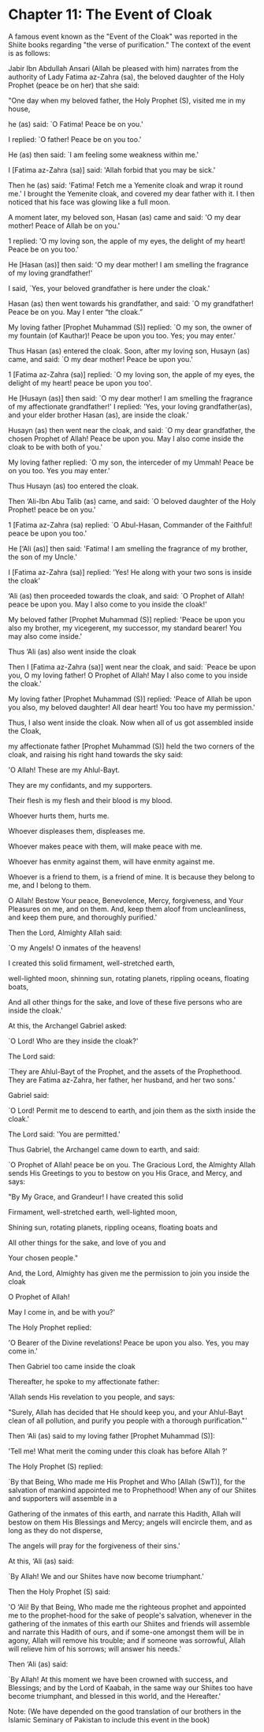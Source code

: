 Chapter 11: The Event of Cloak
==============================

A famous event known as the "Event of the Cloak" was reported in the
Shiite books regarding "the verse of purification." The context of the
event is as follows:

Jabir Ibn Abdullah Ansari (Allah be pleased with him) narrates from the
authority of Lady Fatima az-Zahra (sa), the beloved daughter of the Holy
Prophet (peace be on her) that she said:

"One day when my beloved father, the Holy Prophet (S), visited me in my
house,

he (as) said: \`O Fatima! Peace be on you.'

I replied: \`O father! Peace be on you too.'

He (as) then said: \`I am feeling some weakness within me.'

I [Fatima az-Zahra (sa)] said: 'Allah forbid that you may be sick.'

Then he (as) said: 'Fatima! Fetch me a Yemenite cloak and wrap it round
me.' I brought the Yemenite cloak, and covered my dear father with it. I
then noticed that his face was glowing like a full moon.

A moment later, my beloved son, Hasan (as) came and said: 'O my dear
mother! Peace of Allah be on you.'

1 replied: 'O my loving son, the apple of my eyes, the delight of my
heart! Peace be on you too.'

He [Hasan (as)] then said: 'O my dear mother! I am smelling the
fragrance of my loving grandfather!'

I said, \`Yes, your beloved grandfather is here under the cloak.'

Hasan (as) then went towards his grandfather, and said: \`O my
grandfather! Peace be on you. May I enter “the cloak.”

My loving father [Prophet Muhammad (S)] replied: \`O my son, the owner
of my fountain (of Kauthar)! Peace be upon you too. Yes; you may enter.'

Thus Hasan (as) entered the cloak. Soon, after my loving son, Husayn
(as) came, and said: \`O my dear mother! Peace be upon you.'

1 [Fatima az-Zahra (sa)] replied: \`O my loving son, the apple of my
eyes, the delight of my heart! peace be upon you too'.

He [Husayn (as)] then said: \`O my dear mother! I am smelling the
fragrance of my affectionate grandfather!' I replied: 'Yes, your loving
grandfather(as), and your elder brother Hasan (as), are inside the
cloak.'

Husayn (as) then went near the cloak, and said: \`O my dear grandfather,
the chosen Prophet of Allah! Peace be upon you. May I also come inside
the cloak to be with both of you.'

My loving father replied: \`O my son, the interceder of my Ummah! Peace
be on you too. Yes you may enter.'

Thus Husayn (as) too entered the cloak.

Then ‘Ali-Ibn Abu Talib (as) came, and said: \`O beloved daughter of the
Holy Prophet! peace be on you.'

1 [Fatima az-Zahra (sa) replied: \`O Abul-Hasan, Commander of the
Faithful! peace be upon you too.'

He [‘Ali (as)] then said: 'Fatima! I am smelling the fragrance of my
brother, the son of my Uncle.'

I [Fatima az-Zahra (sa)] replied: 'Yes! He along with your two sons is
inside the cloak'

‘Ali (as) then proceeded towards the cloak, and said: \`O Prophet of
Allah! peace be upon you. May I also come to you inside the cloak!'

My beloved father [Prophet Muhammad (S)] replied: 'Peace be upon you
also my brother, my vicegerent, my successor, my standard bearer! You
may also come inside.'

Thus ‘Ali (as) also went inside the cloak

Then I [Fatima az-Zahra (sa)] went near the cloak, and said: \`Peace be
upon you, O my loving father! O Prophet of Allah! May I also come to you
inside the cloak.'

My loving father [Prophet Muhammad (S)] replied: 'Peace of Allah be upon
you also, my beloved daughter! All dear heart! You too have my
permission.'

Thus, I also went inside the cloak. Now when all of us got assembled
inside the Cloak,

my affectionate father [Prophet Muhammad (S)] held the two corners of
the cloak, and raising his right hand towards the sky said:

'O Allah! These are my Ahlul-Bayt.

They are my confidants, and my supporters.

Their flesh is my flesh and their blood is my blood.

Whoever hurts them, hurts me.

Whoever displeases them, displeases me.

Whoever makes peace with them, will make peace with me.

Whoever has enmity against them, will have enmity against me.

Whoever is a friend to them, is a friend of mine. It is because they
belong to me, and I belong to them.

O Allah! Bestow Your peace, Benevolence, Mercy, forgiveness, and Your
Pleasures on me, and on them. And, keep them aloof from uncleanliness,
and keep them pure, and thoroughly purified.'

Then the Lord, Almighty Allah said:

\`O my Angels! O inmates of the heavens!

I created this solid firmament, well-stretched earth,

well-lighted moon, shinning sun, rotating planets, rippling oceans,
floating boats,

And all other things for the sake, and love of these five persons who
are inside the cloak.'

At this, the Archangel Gabriel asked:

\`O Lord! Who are they inside the cloak?'

The Lord said:

\`They are Ahlul-Bayt of the Prophet, and the assets of the Prophethood.
They are Fatima az-Zahra, her father, her husband, and her two sons.'

Gabriel said:

\`O Lord! Permit me to descend to earth, and join them as the sixth
inside the cloak.'

The Lord said: 'You are permitted.'

Thus Gabriel, the Archangel came down to earth, and said:

\`O Prophet of Allah! peace be on you. The Gracious Lord, the Almighty
Allah sends His Greetings to you to bestow on you His Grace, and Mercy,
and says:

"By My Grace, and Grandeur! I have created this solid

Firmament, well-stretched earth, well-lighted moon,

Shining sun, rotating planets, rippling oceans, floating boats and

All other things for the sake, and love of you and

Your chosen people."

And, the Lord, Almighty has given me the permission to join you inside
the cloak

O Prophet of Allah!

May I come in, and be with you?'

The Holy Prophet replied:

'O Bearer of the Divine revelations! Peace be upon you also. Yes, you
may come in.'

Then Gabriel too came inside the cloak

Thereafter, he spoke to my affectionate father:

'Allah sends His revelation to you people, and says:

"Surely, Allah has decided that He should keep you, and your Ahlul-Bayt
clean of all pollution, and purify you people with a thorough
purification."'

Then ‘Ali (as) said to my loving father [Prophet Muhammad (S)]:

'Tell me! What merit the coming under this cloak has before Allah ?'

The Holy Prophet (S) replied:

\`By that Being, Who made me His Prophet and Who [Allah (SwT)], for the
salvation of mankind appointed me to Prophethood! When any of our
Shiites and supporters will assemble in a

Gathering of the inmates of this earth, and narrate this Hadith, Allah
will bestow on them His Blessings and Mercy; angels will encircle them,
and as long as they do not disperse,

The angels will pray for the forgiveness of their sins.'

At this, ‘Ali (as) said:

\`By Allah! We and our Shiites have now become triumphant.'

Then the Holy Prophet (S) said:

'O ‘Ali! By that Being, Who made me the righteous prophet and appointed
me to the prophet-hood for the sake of people's salvation, whenever in
the gathering of the inmates of this earth our Shiites and friends will
assemble and narrate this Hadith of ours, and if some-one amongst them
will be in agony, Allah will remove his trouble; and if someone was
sorrowful, Allah will relieve him of his sorrows; will answer his
needs.'

Then ‘Ali (as) said:

\`By Allah! At this moment we have been crowned with success, and
Blessings; and by the Lord of Kaabah, in the same way our Shiites too
have become triumphant, and blessed in this world, and the Hereafter.'

Note: (We have depended on the good translation of our brothers in the
Islamic Seminary of Pakistan to include this event in the book)


